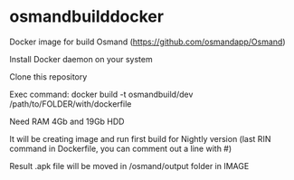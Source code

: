 # osmandbuilddocker
Docker image for build Osmand (https://github.com/osmandapp/Osmand)

Install Docker daemon on your system

Clone this repository

Exec command: docker build -t osmandbuild/dev /path/to/FOLDER/with/dockerfile

Need RAM 4Gb and 19Gb HDD

It will be creating image and run first build for Nightly version (last RIN command in Dockerfile, you can comment out a line with #)

Result .apk file will be moved in /osmand/output folder in IMAGE

